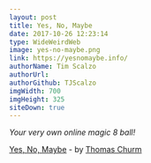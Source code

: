 ```yaml
---
layout: post
title: Yes, No, Maybe
date: 2017-10-26 12:23:14
type: WideWeirdWeb
image: yes-no-maybe.png
link: https://yesnomaybe.info/
authorName: Tim Scalzo
authorUrl: 
authorGithub: TJScalzo
imgWidth: 700
imgHeight: 325
siteDown: true
---
```


_Your very own online magic 8 ball!_



[Yes, No, Maybe](https://yesnomaybe.info/) - by [Thomas Churm](https://www.facebook.com/churm)
